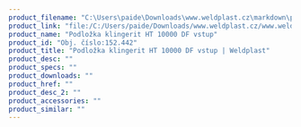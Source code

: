 ```yaml
---
product_filename: "C:\Users\paide\Downloads\www.weldplast.cz\markdown\podlozka-klingerit-ht-10000-df-vstup.md"
product_link: "file:/C:/Users/paide/Downloads/www.weldplast.cz/www.weldplast.cz/podlozka-klingerit-ht-10000-df-vstup"
product_name: "Podložka klingerit HT 10000 DF vstup"
product_id: "Obj. číslo:152.442"
product_title: "Podložka klingerit HT 10000 DF vstup | Weldplast"
product_desc: ""
product_specs: ""
product_downloads: ""
product_href: ""
product_desc_2: ""
product_accessories: ""
product_similar: ""
---
```

